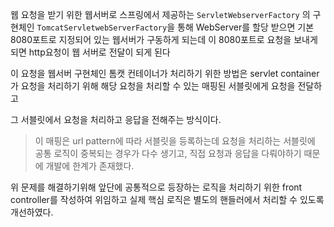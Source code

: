 
웹 요청을 받기 위한 웹서버로 스프링에서 제공하는 `ServletWebserverFactory` 의 구현체인 `TomcatServletwebServerFactory`을 통해 WebServer를 할당 받으면 기본 8080포트로 지정되어 있는 웹서버가 구동하게 되는데 이 8080포트로 요청을 보내게되면 http요청이 웹 서버로 전달이 되게 된다

이 요청을 웹서버 구현체인 톰캣 컨테이너가 처리하기 위한 방법은 servlet container가 요청을 처리하기 위해 해당 요청을 처리할 수 있는 매핑된 서블릿에게 요청을 전달하고 

그 서블릿에서 요청을 처리하고 응답을 전해주는 방식이다.

> 이 매핑은 url pattern에 따라 서블릿을 등록하는데 요청을 처리하는 서블릿에 공통 로직이 중복되는 경우가 다수 생기고, 직접 요청과 응답을 다뤄야하기 때문에 개발에 한계가 존재했다.

위 문제를 해결하기위해 앞단에 공통적으로 등장하는 로직을 처리하기 위한 front controller를 작성하여 위임하고 실제 핵심 로직은 별도의 핸들러에서 처리할 수 있도록 개선하였다.


